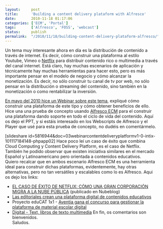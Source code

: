 ```yaml
---
layout:     post
title:      'Building a content delivery plataform with Alfresco'
date:       2010-11-18 01:17:06
categories: ['ECM', 'Portal']
tags:       ['Alfresco', 'FOSS', 'webcast']
status:     publish 
permalink:  "/2010/11/18/building-content-delivery-plataform-alfresco/"
---
```

Un tema muy interesante ahora en día es la distribución de contenido a través de internet. Es decir, cómo construir una plataforma al estilo Youtube, Vimeo o [Netflix](http://www.netflix.com/) para distribuir contenido rico o multimedia a través del canal internet.
Está claro, hay muchas escenarios de aplicación y técnicamente hay muchas herramientas para hacer esto, pero es más importante pensar en el modelo de negocio y cómo alcanzar la monetización.
Es decir, no sólo construir tu canal de tv por web, no sólo pensar en la distribución o streaming del contenido, sino también en la monetización o como rentabilizar la inversión.

[En mayo del 2010 hice un Webinar sobre este tema](http://holisticsecurity.wordpress.com/2010/01/11/webinars-ecm-bpm/), expliqué cómo construir una plataforma de este tipo y cómo obtener beneficios de ello. Hice una una prueba de concepto usando [Alfresco ECM](http://www.alfresco.com/) para el construir una plataforma dando soporte en todo el ciclo de vida del contenido.
Aquí os dejo el PPT, y si estáis interesado en los Webscripts de Alfresco y el Player que usé para esta prueba de concepto, no dudéis en comentármelo.

[slideshare id=5816944&doc=03webinarcontentdeliveryplatformv1-0-intix-101117184148-phpapp02]
Hace poco leí un caso de éxito que combina Cloud Computing y Content Delivery Platform, es el caso de Netflix.  
También he podido observar que existen iniciativa similares en el mercado Español y Latinoamericano pero orientada a contenidos educativos.  
Quiero recalcar que en ambos escenario Alfresco ECM es una herramienta ideal para construir dichas plataformas, evidentemente, hay otras alternativas, pero no tan versátiles y escalables como lo es Alfresco.
Aqui os dejo los links:
  * [EL CASO DE ÉXITO DE NETFLIX: CÓMO UNA GRAN CORPORACIÓN MIGRA A LA NUBE PÚBLICA](http://www.nubeblog.com/2010/10/28/el-caso-de-exito-de-netflix-como-una-gran-corporacion-migra-a-la-nube-publica/) (publicado en Nubeblog)
  * [Las editoriales crean una plataforma digital de contenidos educativos](http://www.elpais.com/articulo/sociedad/editoriales/crean/plataforma/digital/contenidos/educativos/elpepusocedu/20100314elpepusoc_3/Tes)
  * Proyecto eduCAT 1x1 - [Aventia gana el concurso para gestionar la plataforma de material escolar digital](http://www.elmundo.es/elmundo/2010/08/02/barcelona/1280731375.html)
  * [Digital - Text, libros de texto multimedia](http://www.digital-text.com/es/ver-contenido/quienes.htm)
En fin, os comentarios son bienvenidos.  
Saludos.
